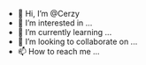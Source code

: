 - 👋 Hi, I’m @Cerzy
- 👀 I’m interested in ...
- 🌱 I’m currently learning ...
- 💞️ I’m looking to collaborate on ...
- 📫 How to reach me ...

<!---
Cerzy/Cerzy is a ✨ special ✨ repository because its `README.md` (this file) appears on your GitHub profile.
You can click the Preview link to take a look at your changes.
--->
